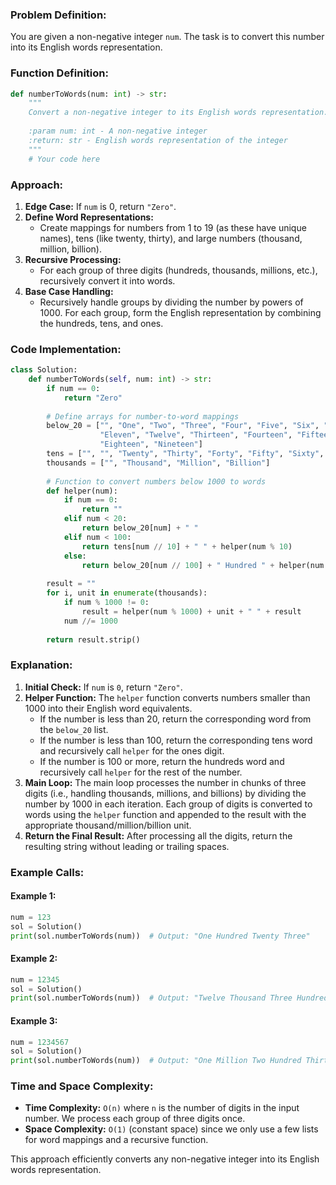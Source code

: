 ### Problem Definition:

You are given a non-negative integer `num`. The task is to convert this number into its English words representation.

### Function Definition:

```python
def numberToWords(num: int) -> str:
    """
    Convert a non-negative integer to its English words representation.
    
    :param num: int - A non-negative integer
    :return: str - English words representation of the integer
    """
    # Your code here
```

### Approach:

1. **Edge Case:** If `num` is 0, return `"Zero"`.
2. **Define Word Representations:**
   - Create mappings for numbers from 1 to 19 (as these have unique names), tens (like twenty, thirty), and large numbers (thousand, million, billion).
3. **Recursive Processing:**
   - For each group of three digits (hundreds, thousands, millions, etc.), recursively convert it into words.
4. **Base Case Handling:**
   - Recursively handle groups by dividing the number by powers of 1000. For each group, form the English representation by combining the hundreds, tens, and ones.

### Code Implementation:

```python
class Solution:
    def numberToWords(self, num: int) -> str:
        if num == 0:
            return "Zero"
        
        # Define arrays for number-to-word mappings
        below_20 = ["", "One", "Two", "Three", "Four", "Five", "Six", "Seven", "Eight", "Nine", "Ten", 
                    "Eleven", "Twelve", "Thirteen", "Fourteen", "Fifteen", "Sixteen", "Seventeen", 
                    "Eighteen", "Nineteen"]
        tens = ["", "", "Twenty", "Thirty", "Forty", "Fifty", "Sixty", "Seventy", "Eighty", "Ninety"]
        thousands = ["", "Thousand", "Million", "Billion"]
        
        # Function to convert numbers below 1000 to words
        def helper(num):
            if num == 0:
                return ""
            elif num < 20:
                return below_20[num] + " "
            elif num < 100:
                return tens[num // 10] + " " + helper(num % 10)
            else:
                return below_20[num // 100] + " Hundred " + helper(num % 100)
        
        result = ""
        for i, unit in enumerate(thousands):
            if num % 1000 != 0:
                result = helper(num % 1000) + unit + " " + result
            num //= 1000
        
        return result.strip()
```

### Explanation:

1. **Initial Check:** If `num` is `0`, return `"Zero"`.
2. **Helper Function:** The `helper` function converts numbers smaller than 1000 into their English word equivalents.
   - If the number is less than 20, return the corresponding word from the `below_20` list.
   - If the number is less than 100, return the corresponding tens word and recursively call `helper` for the ones digit.
   - If the number is 100 or more, return the hundreds word and recursively call `helper` for the rest of the number.
3. **Main Loop:** The main loop processes the number in chunks of three digits (i.e., handling thousands, millions, and billions) by dividing the number by 1000 in each iteration. Each group of digits is converted to words using the `helper` function and appended to the result with the appropriate thousand/million/billion unit.
4. **Return the Final Result:** After processing all the digits, return the resulting string without leading or trailing spaces.

### Example Calls:

#### Example 1:
```python
num = 123
sol = Solution()
print(sol.numberToWords(num))  # Output: "One Hundred Twenty Three"
```

#### Example 2:
```python
num = 12345
sol = Solution()
print(sol.numberToWords(num))  # Output: "Twelve Thousand Three Hundred Forty Five"
```

#### Example 3:
```python
num = 1234567
sol = Solution()
print(sol.numberToWords(num))  # Output: "One Million Two Hundred Thirty Four Thousand Five Hundred Sixty Seven"
```

### Time and Space Complexity:

- **Time Complexity:** `O(n)` where `n` is the number of digits in the input number. We process each group of three digits once.
- **Space Complexity:** `O(1)` (constant space) since we only use a few lists for word mappings and a recursive function.

This approach efficiently converts any non-negative integer into its English words representation.
